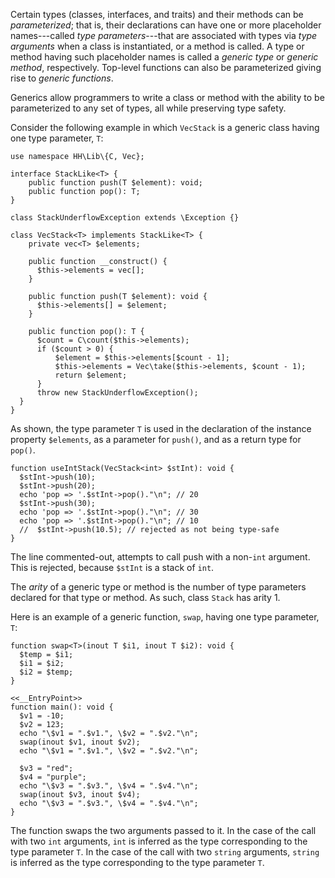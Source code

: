 Certain types (classes, interfaces, and traits) and their methods can be *parameterized*; that is, their declarations can have one or more
placeholder names---called *type parameters*---that are associated with types via *type arguments* when a class is instantiated, or a method
is called. A type or method having such placeholder names is called a *generic type* or *generic method*, respectively. Top-level functions
can also be parameterized giving rise to *generic functions*.

Generics allow programmers to write a class or method with the ability to be parameterized to any set of types, all while preserving type safety.

Consider the following example in which `VecStack` is a generic class having one type parameter, `T`:

```Stack.inc.hack no-auto-output
use namespace HH\Lib\{C, Vec};

interface StackLike<T> {
    public function push(T $element): void;
    public function pop(): T;
}

class StackUnderflowException extends \Exception {}

class VecStack<T> implements StackLike<T> {
    private vec<T> $elements;

    public function __construct() {
      $this->elements = vec[];
    }

    public function push(T $element): void {
      $this->elements[] = $element;
    }

    public function pop(): T {
      $count = C\count($this->elements);
      if ($count > 0) {
          $element = $this->elements[$count - 1];
          $this->elements = Vec\take($this->elements, $count - 1);
          return $element;
      }
      throw new StackUnderflowException();
  }
}
```

As shown, the type parameter `T` is used in the declaration of the instance property `$elements`, as a parameter for `push()`, and as a return type for `pop()`.

```Stack.test.hack no-auto-output
function useIntStack(VecStack<int> $stInt): void {
  $stInt->push(10);
  $stInt->push(20);
  echo 'pop => '.$stInt->pop()."\n"; // 20
  $stInt->push(30);
  echo 'pop => '.$stInt->pop()."\n"; // 30
  echo 'pop => '.$stInt->pop()."\n"; // 10
  //  $stInt->push(10.5); // rejected as not being type-safe
}
```

The line commented-out, attempts to call push with a non-`int` argument. This is rejected, because `$stInt` is a stack of `int`.

The *arity* of a generic type or method is the number of type parameters declared for that type or method. As such, class `Stack` has arity 1.

Here is an example of a generic function, `swap`, having one type parameter, `T`:

```swap.hack
function swap<T>(inout T $i1, inout T $i2): void {
  $temp = $i1;
  $i1 = $i2;
  $i2 = $temp;
}

<<__EntryPoint>>
function main(): void {
  $v1 = -10;
  $v2 = 123;
  echo "\$v1 = ".$v1.", \$v2 = ".$v2."\n";
  swap(inout $v1, inout $v2);
  echo "\$v1 = ".$v1.", \$v2 = ".$v2."\n";

  $v3 = "red";
  $v4 = "purple";
  echo "\$v3 = ".$v3.", \$v4 = ".$v4."\n";
  swap(inout $v3, inout $v4);
  echo "\$v3 = ".$v3.", \$v4 = ".$v4."\n";
}
```

The function swaps the two arguments passed to it. In the case of the call with two `int` arguments, `int` is inferred as
the type corresponding to the type parameter `T`. In the case of the call with two `string` arguments,
`string` is inferred as the type corresponding to the type parameter `T`.